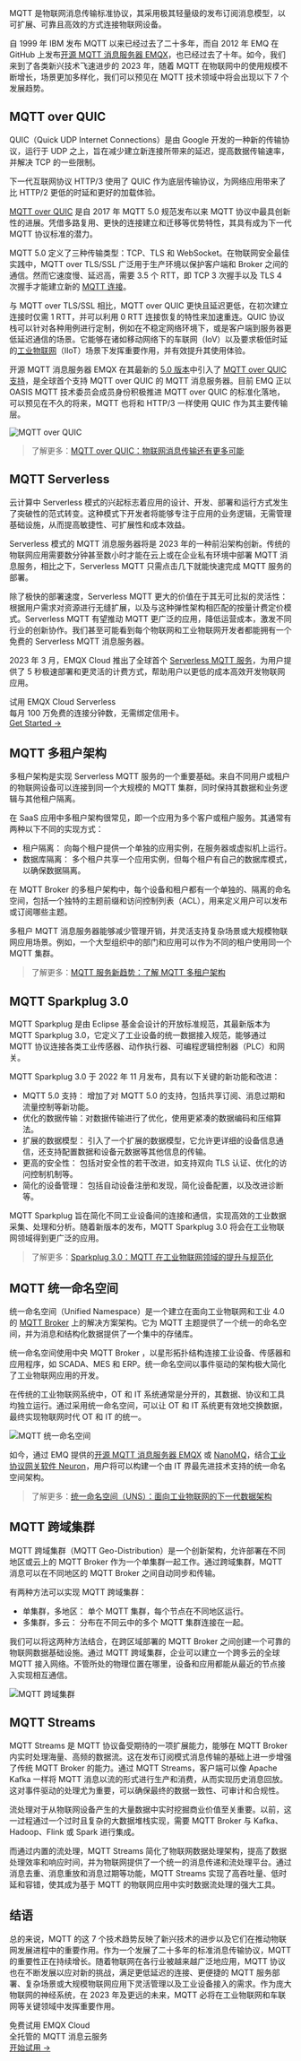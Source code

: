 MQTT 是物联网消息传输标准协议，其采用极其轻量级的发布订阅消息模型，以可扩展、可靠且高效的方式连接物联网设备。

自 1999 年 IBM 发布 MQTT 以来已经过去了二十多年，而自 2012 年 EMQ 在 GitHub 上发布[开源 MQTT 消息服务器 EMQX](https://github.com/emqx/emqx)，也已经过去了十年。如今，我们来到了各类新兴技术飞速进步的 2023 年，随着 MQTT 在物联网中的使用规模不断增长，场景更加多样化，我们可以预见在 MQTT 技术领域中将会出现以下 7 个发展趋势。

## MQTT over QUIC

QUIC（Quick UDP Internet Connections）是由 Google 开发的一种新的传输协议，运行于 UDP 之上，旨在减少建立新连接所带来的延迟，提高数据传输速率，并解决 TCP 的一些限制。

下一代互联网协议 HTTP/3 使用了 QUIC 作为底层传输协议，为网络应用带来了比 HTTP/2 更低的时延和更好的加载体验。

[MQTT over QUIC](https://www.emqx.com/zh/blog/mqtt-over-quic) 是自 2017 年 MQTT 5.0 规范发布以来 MQTT 协议中最具创新性的进展。凭借多路复用、更快的连接建立和迁移等优势特性，其具有成为下一代 MQTT 协议标准的潜力。

MQTT 5.0 定义了三种传输类型：TCP、TLS 和 WebSocket。在物联网安全最佳实践中，MQTT over TLS/SSL 广泛用于生产环境以保护客户端和 Broker 之间的通信。然而它速度慢、延迟高，需要 3.5 个 RTT，即 TCP 3 次握手以及 TLS 4 次握手才能建立新的 [MQTT 连接](https://www.emqx.com/zh/blog/how-to-set-parameters-when-establishing-an-mqtt-connection)。

与 MQTT over TLS/SSL 相比，MQTT over QUIC 更快且延迟更低，在初次建立连接时仅需 1 RTT，并可以利用 0 RTT 连接恢复的特性来加速重连。QUIC 协议栈可以针对各种用例进行定制，例如在不稳定网络环境下，或是客户端到服务器更低延迟通信的场景。它能够在诸如移动网络下的车联网（IoV）以及要求极低时延的[工业物联网](https://www.emqx.com/zh/blog/iiot-explained-examples-technologies-benefits-and-challenges)（IIoT）场景下发挥重要作用，并有效提升其使用体验。

开源 MQTT 消息服务器 EMQX 在其最新的 [5.0 版本](https://www.emqx.com/zh/blog/tag/emqx-5-0-%E4%BA%A7%E5%93%81%E8%A7%A3%E8%AF%BB)中引入了 [MQTT over QUIC 支持](https://www.emqx.com/zh/blog/mqtt-over-quic)，是全球首个支持 MQTT over QUIC 的 MQTT 消息服务器。目前 EMQ 正以 OASIS MQTT 技术委员会成员身份积极推进 MQTT over QUIC 的标准化落地，可以预见在不久的将来，MQTT 也将和 HTTP/3 一样使用 QUIC 作为其主要传输层。

![MQTT over QUIC](https://assets.emqx.com/images/a172e1693e8b7c86ec51e5d69936a802.png)

> 了解更多：[MQTT over QUIC：物联网消息传输还有更多可能](https://www.emqx.com/zh/blog/mqtt-over-quic)

## MQTT Serverless

云计算中 Serverless 模式的兴起标志着应用的设计、开发、部署和运行方式发生了突破性的范式转变。这种模式下开发者将能够专注于应用的业务逻辑，无需管理基础设施，从而提高敏捷性、可扩展性和成本效益。

Serverless 模式的 MQTT 消息服务器将是 2023 年的一种前沿架构创新。传统的物联网应用需要数分钟甚至数小时才能在云上或在企业私有环境中部署 MQTT 消息服务，相比之下，Serverless MQTT 只需点击几下就能快速完成 MQTT 服务的部署。

除了极快的部署速度，Serverless MQTT 更大的价值在于其无可比拟的灵活性：根据用户需求对资源进行无缝扩展，以及与这种弹性架构相匹配的按量计费定价模式。Serverless MQTT 有望推动 MQTT 更广泛的应用，降低运营成本，激发不同行业的创新协作。我们甚至可能看到每个物联网和工业物联网开发者都能拥有一个免费的 Serverless MQTT 消息服务器。

2023 年 3 月，EMQX Cloud 推出了全球首个 [Serverless MQTT 服务](https://www.emqx.com/zh/blog/emqx-cloud-serverless-launched)，为用户提供了 5 秒极速部署和更灵活的计费方式，帮助用户以更低的成本高效开发物联网应用。

<section class="promotion">
    <div>
        试用 EMQX Cloud Serverless
        <div class="is-size-14 is-text-normal has-text-weight-normal">每月 100 万免费的连接分钟数，无需绑定信用卡。</div>
    </div>
    <a href="https://accounts-zh.emqx.com/signup?continue=https://cloud.emqx.com/console/deployments/0?oper=new" class="button is-gradient px-5">Get Started →</a>
</section>

## MQTT 多租户架构

多租户架构是实现 Serverless MQTT 服务的一个重要基础。来自不同用户或租户的物联网设备可以连接到同一个大规模的 MQTT 集群，同时保持其数据和业务逻辑与其他租户隔离。

在 SaaS 应用中多租户架构很常见，即一个应用为多个客户或租户服务。其通常有两种以下不同的实现方式：

- 租户隔离： 向每个租户提供一个单独的应用实例，在服务器或虚拟机上运行。
- 数据库隔离： 多个租户共享一个应用实例，但每个租户有自己的数据库模式，以确保数据隔离。

在 MQTT Broker 的多租户架构中，每个设备和租户都有一个单独的、隔离的命名空间，包括一个独特的主题前缀和访问控制列表（ACL），用来定义用户可以发布或订阅哪些主题。

多租户 MQTT 消息服务器能够减少管理开销，并灵活支持复杂场景或大规模物联网应用场景。例如，一个大型组织中的部门和应用可以作为不同的租户使用同一个 MQTT 集群。

> 了解更多：[MQTT 服务新趋势：了解 MQTT 多租户架构](https://www.emqx.com/zh/blog/multi-tenancy-architecture-in-mqtt)

## MQTT Sparkplug 3.0

MQTT Sparkplug 是由 Eclipse 基金会设计的开放标准规范，其最新版本为 MQTT Sparkplug 3.0，它定义了工业设备的统一数据接入规范，能够通过 MQTT 协议连接各类工业传感器、动作执行器、可编程逻辑控制器（PLC）和网关。

MQTT Sparkplug 3.0 于 2022 年 11 月发布，具有以下关键的新功能和改进：

- MQTT 5.0 支持： 增加了对 MQTT 5.0 的支持，包括共享订阅、消息过期和流量控制等新功能。
- 优化的数据传输：对数据传输进行了优化，使用更紧凑的数据编码和压缩算法。
- 扩展的数据模型： 引入了一个扩展的数据模型，它允许更详细的设备信息通信，还支持配置数据和设备元数据等其他信息的传输。
- 更高的安全性： 包括对安全性的若干改进，如支持双向 TLS 认证、优化的访问控制机制等。
- 简化的设备管理： 包括自动设备注册和发现，简化设备配置，以及改进诊断等。

MQTT Sparkplug 旨在简化不同工业设备间的连接和通信，实现高效的工业数据采集、处理和分析。随着新版本的发布，MQTT Sparkplug 3.0 将会在工业物联网领域得到更广泛的应用。

> 了解更多：[Sparkplug 3.0：MQTT 在工业物联网领域的提升与规范化](https://www.emqx.com/zh/blog/sparkplug-3-0-advancements-and-formalization-in-mqtt-for-iiot)

## MQTT 统一命名空间

统一命名空间（Unified Namespace）是一个建立在面向工业物联网和工业 4.0 的 [MQTT Broker](https://www.emqx.io/zh) 上的解决方案架构。它为 MQTT 主题提供了一个统一的命名空间，并为消息和结构化数据提供了一个集中的存储库。

统一命名空间使用中央 MQTT Broker ，以星形拓扑结构连接工业设备、传感器和应用程序，如 SCADA、MES 和 ERP。统一命名空间以事件驱动的架构极大简化了工业物联网应用的开发。

在传统的工业物联网系统中，OT 和 IT 系统通常是分开的，其数据、协议和工具均独立运行。通过采用统一命名空间，可以让 OT 和 IT 系统更有效地交换数据，最终实现物联网时代 OT 和 IT 的统一。

![MQTT 统一命名空间](https://assets.emqx.com/images/4bd773c5f0197e690c0c819f75940d95.png)

如今，通过 EMQ 提供的[开源 MQTT 消息服务器 EMQX](https://www.emqx.io/zh) 或 [NanoMQ](https://nanomq.io/zh)，结合[工业协议网关软件 Neuron](https://neugates.io/zh)，用户将可以构建一个由 IT 界最先进技术支持的统一命名空间架构。

> 了解更多：[统一命名空间（UNS）：面向工业物联网的下一代数据架构](https://www.emqx.com/zh/blog/unified-namespace-next-generation-data-fabric-for-iiot)

## MQTT 跨域集群

MQTT 跨域集群（MQTT Geo-Distribution）是一个创新架构，允许部署在不同地区或云上的 MQTT Broker 作为一个单集群一起工作。通过跨域集群，MQTT 消息可以在不同地区的 MQTT Broker 之间自动同步和传输。

有两种方法可以实现 MQTT 跨域集群：

- 单集群，多地区： 单个 MQTT 集群，每个节点在不同地区运行。
- 多集群，多云： 分布在不同云中的多个 MQTT 集群连接在一起。

我们可以将这两种方法结合，在跨区域部署的 MQTT Broker 之间创建一个可靠的物联网数据基础设施。通过 MQTT 跨域集群，企业可以建立一个跨多云的全球 MQTT 接入网络。不管所处的物理位置在哪里，设备和应用都能从最近的节点接入实现相互通信。

![MQTT 跨域集群](https://assets.emqx.com/images/8d37c93155161dc872b657673d028372.png)

## MQTT Streams

MQTT Streams 是 MQTT 协议备受期待的一项扩展能力，能够在 MQTT Broker 内实时处理海量、高频的数据流。这在发布订阅模式消息传输的基础上进一步增强了传统 MQTT Broker 的能力。通过 MQTT Streams，客户端可以像 Apache Kafka 一样将 MQTT 消息以流的形式进行生产和消费，从而实现历史消息回放。这对事件驱动的处理尤为重要，可以确保最终的数据一致性、可审计和合规性。

流处理对于从物联网设备产生的大量数据中实时挖掘商业价值至关重要。以前，这一过程通过一个过时且复杂的大数据堆栈实现，需要 MQTT Broker 与 Kafka、Hadoop、Flink 或 Spark 进行集成。

而通过内置的流处理，MQTT Streams 简化了物联网数据处理架构，提高了数据处理效率和响应时间，并为物联网提供了一个统一的消息传递和流处理平台。通过消息去重、消息重放和消息过期等功能，MQTT Streams 实现了高吞吐量、低时延和容错，使其成为基于 MQTT 的物联网应用中实时数据流处理的强大工具。

## 结语

总的来说，MQTT 的这 7 个技术趋势反映了新兴技术的进步以及它们在推动物联网发展进程中的重要作用。作为一个发展了二十多年的标准消息传输协议，MQTT 的重要性正在持续增长。随着物联网在各行业被越来越广泛地应用，MQTT 协议也在不断发展以应对新的挑战，满足更低延迟的连接、更便捷的 MQTT 服务部署、复杂场景或大规模物联网应用下灵活管理以及工业设备接入的需求。作为庞大物联网的神经系统，在 2023 年及更远的未来，MQTT 必将在工业物联网和车联网等关键领域中发挥重要作用。


<section class="promotion">
    <div>
        免费试用 EMQX Cloud
        <div class="is-size-14 is-text-normal has-text-weight-normal">全托管的 MQTT 消息云服务</div>
    </div>
    <a href="https://accounts-zh.emqx.com/signup?continue=https://cloud.emqx.com/console/deployments/0?oper=new" class="button is-gradient px-5">开始试用 →</a>
</section>
